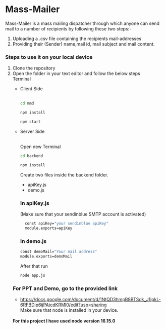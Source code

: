 # Mass-Mailer
Mass-Mailer is a mass mailing dispatcher through which anyone can send mail to a number of recipients by following these two steps:-

<ol>
  <li>Uploading a .csv file containing the recipients mail-addresses</li>
  <li>Providing their (Sender) name,mail id, mail subject and mail content.</li>
  </ol>
  
  ### Steps to use it on your local device
  <ol>
  <li>Clone the repository</li>
  <li> Open the folder in your text editor and follow the below steps</li>
  Terminal
 <br/>
  <ul>
    <li>Client Side</li>
    <br/>

```sh
cd mmd

```

```sh
npm install
```
```sh
npm start
```
<li> Server Side </li>
    <br/>
    
Open new Terminal
    
```sh
cd backend
```
```sh
npm install
```
Create two files inside the backend folder.
 <ul>
   <li>apiKey.js</li>
   <li>demo.js</li>
    </ul>
  
 ### In apiKey.js
  (Make sure that your sendinblue SMTP account is activated)
    
```sh
  const apiKey="your sendinblue apiKey"
  module.exports=apiKey
```
### In demo.js
```sh
const demoMail="Your mail address"
module.exports=demoMail
```
After that run
```sh
node app.js
```
  </ul>

  ### For PPT and Demo, go to the provided link
  - https://docs.google.com/document/d/1NtQD3hmpB8BTSdk_J1jpkL-6RFBDip6ijPAtcdKRMl0/edit?usp=sharing
    <br/>
Make sure that node is installed in your device.
  <br/>
  <b> For this project I have used node version 16.15.0 </b>
